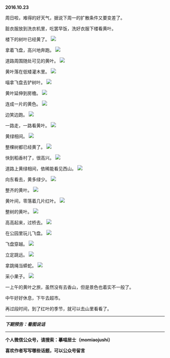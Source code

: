 **2016.10.23**

周日啦，难得的好天气，据说下周一的扩散条件又要变差了。

脏衣服放到洗衣机里，吃罢早饭，洗好衣服下楼看黄叶。

楼下的树叶已经黄了。
![](http://upload-images.jianshu.io/upload_images/51001-53f611d7d851406d.jpg?imageMogr2/auto-orient/strip%7CimageView2/2/w/1240)

拿着飞盘，高兴地奔跑。
![](http://upload-images.jianshu.io/upload_images/51001-6f1098a1c7183cbe.jpg?imageMogr2/auto-orient/strip%7CimageView2/2/w/1240)

道路周围随处可见的黄叶。
![](http://upload-images.jianshu.io/upload_images/51001-9995ff537f526595.jpg?imageMogr2/auto-orient/strip%7CimageView2/2/w/1240)

黄叶落在低矮灌木里。
![](http://upload-images.jianshu.io/upload_images/51001-22d171648187a5a5.jpg?imageMogr2/auto-orient/strip%7CimageView2/2/w/1240)

喵拿飞盘去铲树叶。
![](http://upload-images.jianshu.io/upload_images/51001-c65f4cf191e1efeb.jpg?imageMogr2/auto-orient/strip%7CimageView2/2/w/1240)

黄叶延伸到房檐。
![](http://upload-images.jianshu.io/upload_images/51001-7bc59dcd7e25f666.jpg?imageMogr2/auto-orient/strip%7CimageView2/2/w/1240)

连成一片的黄色。
![](http://upload-images.jianshu.io/upload_images/51001-8d96e7e7426b06b2.jpg?imageMogr2/auto-orient/strip%7CimageView2/2/w/1240)

边笑边跑。
![](http://upload-images.jianshu.io/upload_images/51001-7b4ddfbb9a527a94.jpg?imageMogr2/auto-orient/strip%7CimageView2/2/w/1240)

一路走，一路看黄叶。
![](http://upload-images.jianshu.io/upload_images/51001-5340906e1d5dc4c4.jpg?imageMogr2/auto-orient/strip%7CimageView2/2/w/1240)

黄绿相间。
![](http://upload-images.jianshu.io/upload_images/51001-06feb17a946eb66f.jpg?imageMogr2/auto-orient/strip%7CimageView2/2/w/1240)

整棵树都已经黄了。
![](http://upload-images.jianshu.io/upload_images/51001-9edbea703d44bb39.jpg?imageMogr2/auto-orient/strip%7CimageView2/2/w/1240)

快到稻香村了，很高兴。
![](http://upload-images.jianshu.io/upload_images/51001-6c0355d33979ba62.jpg?imageMogr2/auto-orient/strip%7CimageView2/2/w/1240)

道路上黄绿相间，依稀能看见西山。
![](http://upload-images.jianshu.io/upload_images/51001-428938758a9f0f18.jpg?imageMogr2/auto-orient/strip%7CimageView2/2/w/1240)

向东看去，黄多绿少。
![](http://upload-images.jianshu.io/upload_images/51001-9719cdd500b578db.jpg?imageMogr2/auto-orient/strip%7CimageView2/2/w/1240)

整齐的黄叶。
![](http://upload-images.jianshu.io/upload_images/51001-e30d0b451252d94f.jpg?imageMogr2/auto-orient/strip%7CimageView2/2/w/1240)

黄叶间，零落着几片红叶。
![](http://upload-images.jianshu.io/upload_images/51001-41fe354b6a7a7d16.jpg?imageMogr2/auto-orient/strip%7CimageView2/2/w/1240)

整树的黄叶。
![](http://upload-images.jianshu.io/upload_images/51001-854fcdde458435e3.jpg?imageMogr2/auto-orient/strip%7CimageView2/2/w/1240)

高高起来，过桥去。
![](http://upload-images.jianshu.io/upload_images/51001-e5024f4a92c0fca3.jpg?imageMogr2/auto-orient/strip%7CimageView2/2/w/1240)

在公园里玩儿飞盘。
![](http://upload-images.jianshu.io/upload_images/51001-8615e1d50f1754b3.jpg?imageMogr2/auto-orient/strip%7CimageView2/2/w/1240)

飞盘穿越。
![](http://upload-images.jianshu.io/upload_images/51001-6d47f04d27634e96.jpg?imageMogr2/auto-orient/strip%7CimageView2/2/w/1240)

立定跳远。
![](http://upload-images.jianshu.io/upload_images/51001-9f83b3ea2491b8b5.jpg?imageMogr2/auto-orient/strip%7CimageView2/2/w/1240)

拿跳绳当蟒蛇。
![](http://upload-images.jianshu.io/upload_images/51001-b062300800c8be5b.jpg?imageMogr2/auto-orient/strip%7CimageView2/2/w/1240)

采小果子。
![](http://upload-images.jianshu.io/upload_images/51001-3e1b506a50603aa2.jpg?imageMogr2/auto-orient/strip%7CimageView2/2/w/1240)

一上午的黄叶之旅，虽然没有去香山，但是景色也着实不一般了。

中午好好休息，下午去超市。

再过段时间，到了红叶的季节，就可以去山里看看了。


***

***下期预告：看图说话***

***

**个人微信公众号，请搜索：摹喵居士（momiaojushi）**

**喜欢作者写写哪些话题，可以公众号留言**